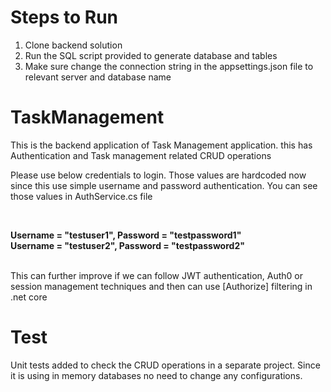 # Steps to Run

1) Clone backend solution
2) Run the SQL script provided to generate database and tables
3) Make sure change the connection string in the appsettings.json file to relevant server and database name

# TaskManagement

This is the backend application of Task Management application. this has Authentication and Task management related CRUD operations

Please use below credentials to login. Those values are hardcoded now since this use simple username and password authentication. You can see those values in AuthService.cs file

<br>

**Username = "testuser1", Password = "testpassword1" <br>
Username = "testuser2", Password = "testpassword2"**

<br>
This can further improve if we can follow JWT authentication, Auth0 or session management techniques and then can use [Authorize] filtering in .net core

# Test 

Unit tests added to check the CRUD operations in a separate project. Since it is using in memory databases no need to change any configurations.

